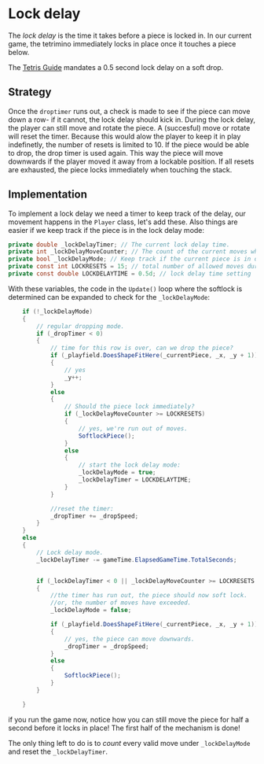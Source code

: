 # Lock delay
The *lock delay* is the time it takes before a piece is locked in. In our current game, the tetrimino immediately locks in place once it touches a piece below.

The [Tetris Guide](https://tetris.wiki/Tetris_Guideline) mandates a 0.5 second lock delay on a soft drop.

## Strategy
Once the `droptimer` runs out, a check is made to see if the piece can move down a row- if it cannot, the lock delay should kick in. During the lock delay, the player can still move and rotate the piece. A (succesful) move or rotate will reset the timer. Because this would alow the player to keep it in play indefinetly, the number of resets is limited to 10.
If the piece would be able to drop, the drop timer is used again. This way the piece will move downwards if the player moved it away from a lockable position.
If all resets are exhausted, the piece locks immediately when touching the stack. 

## Implementation
To implement a lock delay we need a timer to keep track of the delay, our movement happens in the `Player` class, let's add these. Also things are easier if we keep track if the piece is in the lock delay mode:
```csharp
private double _lockDelayTimer; // The current lock delay time.
private int _lockDelayMoveCounter; // The count of the current moves while under lock delay.
private bool _lockDelayMode; // Keep track if the current piece is in delay mode.
private const int LOCKRESETS = 15; // total number of allowed moves during lock delay.
private const double LOCKDELAYTIME = 0.5d; // lock delay time setting
```
With these variables, the code in the `Update()` loop where the softlock is determined can be expanded to check for the `_lockDelayMode`: 

```csharp
    if (!_lockDelayMode)
    {
        // regular dropping mode.
        if (_dropTimer < 0)
        {
            // time for this row is over, can we drop the piece?
            if (_playfield.DoesShapeFitHere(_currentPiece, _x, _y + 1))
            {
                // yes
                _y++;
            }
            else
            {
                // Should the piece lock immediately?
                if (_lockDelayMoveCounter >= LOCKRESETS)
                {
                    // yes, we're run out of moves.
                    SoftlockPiece();
                }
                else
                {
                    // start the lock delay mode:
                    _lockDelayMode = true;
                    _lockDelayTimer = LOCKDELAYTIME;
                }
            }

            //reset the timer:
            _dropTimer += _dropSpeed;
        }
    }
    else
    {
        // Lock delay mode.
        _lockDelayTimer -= gameTime.ElapsedGameTime.TotalSeconds;


        if (_lockDelayTimer < 0 || _lockDelayMoveCounter >= LOCKRESETS || _dropTimer<0)
        {
            //the timer has run out, the piece should now soft lock.
            //or, the number of moves have exceeded.
            _lockDelayMode = false;

            if (_playfield.DoesShapeFitHere(_currentPiece, _x, _y + 1))
            {
                // yes, the piece can move downwards.
                _dropTimer = _dropSpeed;
            }
            else
            {
                SoftlockPiece();
            }
        }

    }
```

if you run the game now, notice how you can still move the piece for half a second before it locks in place! The first half of the mechanism is done!

The only thing left to do is to *count* every valid move under `_lockDelayMode` and reset the `_lockDelayTimer`.
